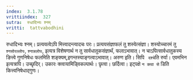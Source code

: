 ```yaml
---
index:  3.1.78
vrittiindex:  327
sutra:  रुधादिभ्यः श्नम्
vritti:  tattvabodhini 
---
```


रुधादिभ्यः श्नम्। प्रत्ययत्वेऽपि मित्त्वादन्त्यादचः परः। प्रत्ययसंज्ञाफलं तु शस्येत्संज्ञा। शस्योच्चारमं तु `श्नसोरल्लोपः`, `श्नान्नलोपः`, इत्यत्र विशेषणार्थ न तु सार्वधातुकसंज्ञार्थं, फलाऽभावात्। न चाऽपित्सार्वधातुकस्य ङित्त्वे गुणनिषेधः फलमिति शङ्क्यम्,इगन्तस्याङ्गत्वाऽभावात्। अरुण इति। सिपि ` दश्चे`ति रुर्वा। एवमभिन इत्यत्रापि। उच्छृदिर्। उकारः क्त्वायामिड्विकल्पार्थः। छृत्वा। छर्दित्वा। इट्पक्षे `न क्त्वा से` डिति कित्त्वनिषेधाद्गुणः। 

